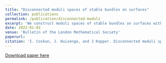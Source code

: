 ```yaml
---
title: "Disconnected moduli spaces of stable bundles on surfaces"
collection: publications
permalink: /publication/disconnected-moduli
excerpt: 'We construct moduli spaces of stable bundles on surfaces with arbitrarily many connected components. Joint work with Izzet Coskun and Jack Huizenga.'
date: 2022-01-01
venue: 'Bulletin of the London Mathematical Society'
paperurl:
citation: 'I. Coskun, J. Huizenga, and J Kopper. Disconnected moduli spaces of stable bundles on surfaces. <i>Bull. Lond. Math. Soc.</i> (2022), to appear.'
---
```


[Download paper here](http://jmkopper.github.io/files/manycomponents.pdf)
